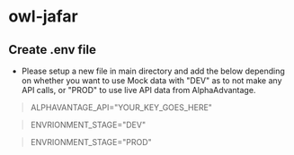 # owl-jafar

## Create .env file

- Please setup a new file in main directory and add the below depending on whether you want to use Mock data with "DEV" as to not make any API calls, or "PROD" to use live API data from AlphaAdvantage.

> ALPHAVANTAGE_API="YOUR_KEY_GOES_HERE"

> ENVRIONMENT_STAGE="DEV"

> ENVRIONMENT_STAGE="PROD"
